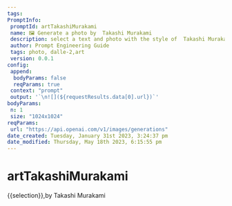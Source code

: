 ```yaml
---
tags: 
PromptInfo:
 promptId: artTakashiMurakami 
 name: 🖼️ Generate a photo by  Takashi Murakami 
 description: select a text and photo with the style of  Takashi Murakami will be generated using Dalle-2
 author: Prompt Engineering Guide
 tags: photo, dalle-2,art
 version: 0.0.1
config:
 append:
  bodyParams: false
  reqParams: true
 context: "prompt"
 output: '`\n![](${requestResults.data[0].url})`'
bodyParams:
 n: 1
 size: "1024x1024"
reqParams:
 url: "https://api.openai.com/v1/images/generations"
date_created: Tuesday, January 31st 2023, 3:24:37 pm
date_modified: Thursday, May 18th 2023, 6:15:55 pm
---
```

# artTakashiMurakami
{{selection}},by Takashi Murakami